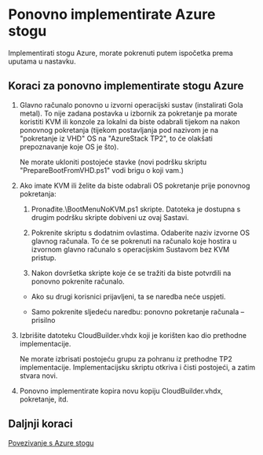 <properties
    pageTitle="Ponovno implementirate Azure stogu | Microsoft Azure"
    description="Ponovno implementirate Azure stogu."
    services="azure-stack"
    documentationCenter=""
    authors="ErikjeMS"
    manager="byronr"
    editor=""/>

<tags
    ms.service="azure-stack"
    ms.workload="na"
    ms.tgt_pltfrm="na"
    ms.devlang="na"
    ms.topic="article"
    ms.date="09/29/2016"
    ms.author="erikje"/>

# <a name="redeploy-azure-stack"></a>Ponovno implementirate Azure stogu

Implementirati stogu Azure, morate pokrenuti putem ispočetka prema uputama u nastavku.

## <a name="steps-to-redeploy-azure-stack"></a>Koraci za ponovno implementirate stogu Azure

1. Glavno računalo ponovno u izvorni operacijski sustav (instalirati Gola metal). To nije zadana postavka u izbornik za pokretanje pa morate koristiti KVM ili konzole za lokalni da biste odabrali tijekom na nakon ponovnog pokretanja (tijekom postavljanja pod nazivom je na "pokretanje iz VHD" OS na "AzureStack TP2", to će olakšati prepoznavanje koje OS je što).

    Ne morate ukloniti postojeće stavke (novi podršku skriptu "PrepareBootFromVHD.ps1" vodi brigu o koji vam.)

2. Ako imate KVM ili želite da biste odabrali OS pokretanje prije ponovnog pokretanja:
    
    1. Pronađite.\BootMenuNoKVM.ps1 skripte. Datoteka je dostupna s drugim podršku skripte dobiveni uz ovaj Sastavi.
    
    2. Pokrenite skriptu s dodatnim ovlastima. Odaberite naziv izvorne OS glavnog računala. To će se pokrenuti na računalo koje hostira u izvornom glavno računalo s operacijskim Sustavom bez KVM pristup.
    
    3. Nakon dovršetka skripte koje će se tražiti da biste potvrdili na ponovno pokrenite računalo.

    - Ako su drugi korisnici prijavljeni, ta se naredba neće uspjeti.

    - Samo pokrenite sljedeću naredbu: ponovno pokretanje računala – prisilno 
 
3. Izbrišite datoteku CloudBuilder.vhdx koji je korišten kao dio prethodne implementacije.

    Ne morate izbrisati postojeću grupu za pohranu iz prethodne TP2 implementacije. Implementacijsku skriptu otkriva i čisti postojeći, a zatim stvara novi.

5. Ponovno implementirate kopira novu kopiju CloudBuilder.vhdx, pokretanje, itd.

## <a name="next-steps"></a>Daljnji koraci

[Povezivanje s Azure stogu](azure-stack-connect-azure-stack.md)
